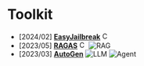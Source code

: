 # Toolkit
- [2024/02] **[EasyJailbreak](https://luozisheng.com/)** [<img src="https://github.com/FortAwesome/Font-Awesome/blob/6.x/svgs/brands/github.svg" alt="Code" width="15" height="15">](https://github.com/EasyJailbreak/EasyJailbreak)
- [2023/05] **[RAGAS](https://docs.ragas.io/en/stable/)** [<img src="https://github.com/FortAwesome/Font-Awesome/blob/6.x/svgs/brands/github.svg" alt="Code" width="15" height="15">](https://github.com/explodinggradients/ragas) ![RAG](https://img.shields.io/badge/RAG-87b800)
- [2023/03] **[AutoGen](https://github.com/microsoft/autogen)** ![LLM](https://img.shields.io/badge/LLM-589cf4) ![Agent](https://img.shields.io/badge/Agent-87b800)
